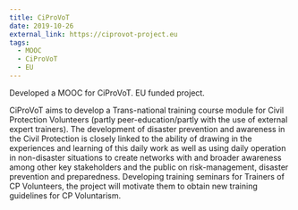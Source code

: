 ```yaml
---
title: CiProVoT
date: 2019-10-26
external_link: https://ciprovot-project.eu
tags:
  - MOOC
  - CiProVoT
  - EU
---
```


Developed a MOOC for CiProVoT. EU funded project.

CiProVoT aims to develop a Trans-national training course module for Civil Protection Volunteers (partly peer-education/partly with the use of external expert trainers).
The development of disaster prevention and awareness in the Civil Protection is closely linked to the ability of drawing in the experiences and learning of this daily work as well as using daily operation in non-disaster situations to create networks with and broader awareness among other key stakeholders and the public on risk-management, disaster prevention and preparedness.
Developing training seminars for Trainers of CP Volunteers, the project will motivate them to obtain new training guidelines for CP Voluntarism.

<!--more-->
